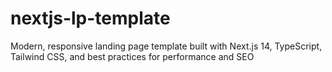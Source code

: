# nextjs-lp-template
Modern, responsive landing page template built with Next.js 14, TypeScript, Tailwind CSS, and best practices for performance and SEO

